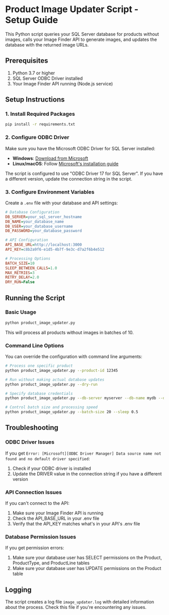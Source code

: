 # Product Image Updater Script - Setup Guide

This Python script queries your SQL Server database for products without images, calls your Image Finder API to generate images, and updates the database with the returned image URLs.

## Prerequisites

1. Python 3.7 or higher
2. SQL Server ODBC Driver installed
3. Your Image Finder API running (Node.js service)

## Setup Instructions

### 1. Install Required Packages

```bash
pip install -r requirements.txt
```

### 2. Configure ODBC Driver

Make sure you have the Microsoft ODBC Driver for SQL Server installed:

- **Windows**: [Download from Microsoft](https://docs.microsoft.com/en-us/sql/connect/odbc/download-odbc-driver-for-sql-server)
- **Linux/macOS**: Follow [Microsoft's installation guide](https://docs.microsoft.com/en-us/sql/connect/odbc/linux-mac/installing-the-microsoft-odbc-driver-for-sql-server)

The script is configured to use "ODBC Driver 17 for SQL Server". If you have a different version, update the connection string in the script.

### 3. Configure Environment Variables

Create a `.env` file with your database and API settings:

```ini
# Database Configuration
DB_SERVER=your_sql_server_hostname
DB_NAME=your_database_name
DB_USER=your_database_username
DB_PASSWORD=your_database_password

# API Configuration
API_BASE_URL=http://localhost:3000
API_KEY=c8b2a9f6-e1d5-4b7f-9e3c-d7a2f6b4e512

# Processing Options
BATCH_SIZE=10
SLEEP_BETWEEN_CALLS=1.0
MAX_RETRIES=3
RETRY_DELAY=2.0
DRY_RUN=False
```

## Running the Script

### Basic Usage

```bash
python product_image_updater.py
```

This will process all products without images in batches of 10.

### Command Line Options

You can override the configuration with command line arguments:

```bash
# Process one specific product
python product_image_updater.py --product-id 12345

# Run without making actual database updates
python product_image_updater.py --dry-run

# Specify database credentials
python product_image_updater.py --db-server myserver --db-name mydb --db-user myuser --db-password mypassword

# Control batch size and processing speed
python product_image_updater.py --batch-size 20 --sleep 0.5
```

## Troubleshooting

### ODBC Driver Issues

If you get `Error: [Microsoft][ODBC Driver Manager] Data source name not found and no default driver specified`:

1. Check if your ODBC driver is installed
2. Update the DRIVER value in the connection string if you have a different version

### API Connection Issues

If you can't connect to the API:

1. Make sure your Image Finder API is running
2. Check the API_BASE_URL in your .env file
3. Verify that the API_KEY matches what's in your API's .env file

### Database Permission Issues

If you get permission errors:

1. Make sure your database user has SELECT permissions on the Product, ProductType, and ProductLine tables
2. Make sure your database user has UPDATE permissions on the Product table

## Logging

The script creates a log file `image_updater.log` with detailed information about the process. Check this file if you're encountering any issues.